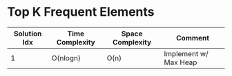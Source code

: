 # Top K Frequent Elements

| Solution Idx | Time Complexity | Space Complexity | Comment               |
| ------------ | --------------- | ---------------- | --------------------- |
| 1            | O(nlogn)        | O(n)             | Implement w/ Max Heap |
